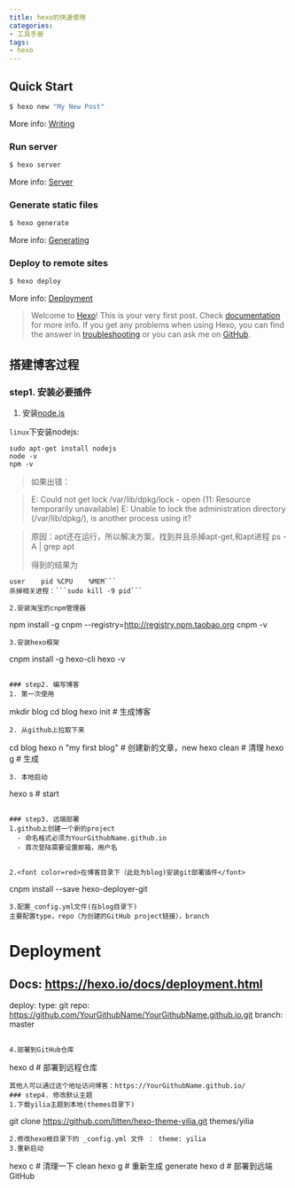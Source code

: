 ```yaml
---
title: hexo的快速使用
categories:
- 工具手册
tags:
- hexo
---
```


## Quick Start

``` bash
$ hexo new "My New Post"
```
More info: [Writing](https://hexo.io/docs/writing.html)

### Run server
``` bash
$ hexo server
```
More info: [Server](https://hexo.io/docs/server.html)

### Generate static files
``` bash
$ hexo generate
```
More info: [Generating](https://hexo.io/docs/generating.html)

### Deploy to remote sites

``` bash
$ hexo deploy
```

More info: [Deployment](https://hexo.io/docs/one-command-deployment.html)
> Welcome to [Hexo](https://hexo.io/)! This is your very first post. Check [documentation](https://hexo.io/docs/) for more info. If you get any problems when using Hexo, you can find the answer in [troubleshooting](https://hexo.io/docs/troubleshooting.html) or you can ask me on [GitHub](https://github.com/hexojs/hexo/issues).

## 搭建博客过程
### step1. 安装必要插件
1. 安装[node.js](https://nodejs.org/en/)

`linux`下安装nodejs: 

```
sudo apt-get install nodejs
node -v
npm -v
```

> 如果出错：

> E: Could not get lock /var/lib/dpkg/lock - open (11: Resource temporarily unavailable)
E: Unable to lock the administration directory (/var/lib/dpkg/), is another process using it?

> 原因：apt还在运行，所以解决方案，找到并且杀掉apt-get,和apt进程
> ps -A | grep apt
> 
> 得到的结果为
```
user	pid	%CPU	%MEM```
杀掉相关进程：```sudo kill -9 pid```

2.安装淘宝的cnpm管理器
```
 npm install -g cnpm --registry=http://registry.npm.taobao.org
 cnpm -v
```
3.安装hexo框架
```
cnpm install -g hexo-cli
hexo -v
```

### step2. 编写博客
1. 第一次使用

```
mkdir blog
cd blog
hexo init		# 生成博客
```
2. 从github上拉取下来

```
cd blog
hexo n "my first blog"	 # 创建新的文章，new
hexo clean 				 # 清理
hexo g 					 # 生成
```
3. 本地启动

```
hexo s 				# start
```

### step3. 远端部署
1.github上创建一个新的project
  - 命名格式必须为YourGithubName.github.io
  - 首次登陆需要设置邮箱，用户名


2.<font color=red>在博客目录下（此处为blog)安装git部署插件</font>
```
cnpm install --save hexo-deployer-git
```
3.配置_config.yml文件(在blog目录下)
主要配置type，repo（为创建的GitHub project链接），branch
```
# Deployment
## Docs: https://hexo.io/docs/deployment.html
deploy:
type: git
repo: https://github.com/YourGithubName/YourGithubName.github.io.git
branch: master
```

4.部署到GitHub仓库
```
hexo d    # 部署到远程仓库
```
其他人可以通过这个地址访问博客：https://YourGithubName.github.io/
### step4. 修改默认主题
1.下载yilia主题到本地(themes目录下)
```
git clone https://github.com/litten/hexo-theme-yilia.git themes/yilia
```
2.修改hexo根目录下的 _config.yml 文件 ： theme: yilia
3.重新启动
```
hexo c # 清理一下 clean
hexo g # 重新生成 generate
hexo d # 部署到远端GitHub
```
